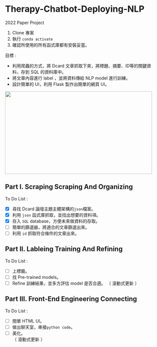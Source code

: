 # Therapy-Chatbot-Deploying-NLP
2022 Paper Project

1. Clone 專案
2. 執行 ```conda activate```
3. 確認所使用的所有函式庫都有安裝妥當。

目標 : 

- 利用爬蟲的方式，將 Dcard 文章抓取下來，將標題、摘要、ID等的關鍵資料，存到 SQL 的資料庫中。
- 將文章內容進行 label ，並將資料傳給 NLP model 進行訓練。
- 設計簡單的 UI，利用 Flask 製作出簡單的網頁 UI。

<img src="https://media.giphy.com/media/KDspjK5MT9xhqyycfR/giphy.gif" width="480" height="270"/>

## Part I. Scraping Scraping And Organizing

To Do List :
- [x] 尋找 Dcard 論壇主題主體架構的```json```檔案。
- [x] 利用 ```json``` 函式庫抓取，並找出想要的資料項。
- [x] 存入 ```SQL``` database，方便未來做資料的存取。
- [ ] 簡單的篩選器，將適合的文章篩選出來。
- [ ] 利用 ```id``` 抓取符合條件的文章出來。

## Part II. Lableing Training And Refining

To Do List :
- [ ] 上標籤。
- [ ] 找 Pre-trained models。
- [ ] Refine 訓練結果，並多方評估 model 是否合適。
（ 滾動式更新 ）

## Part III. Front-End Engineering Connecting

To Do List :
- [ ] 間單 HTML UI。
- [ ] 做出聊天室，串接```python code```。
- [ ] 美化。  
（ 滾動式更新 ）